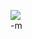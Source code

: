 <a href="http://www.goodreads.com/user/show/266149"><img border="0" src="http://www.goodreads.com/review/widget/MjY2MTQ5-cmVjZW50cmV2aWV3cw%3D%3D-e96b5eb6d4119e160fe00ebd955f629021fc6860.jpg"></a>
<br/>
-m